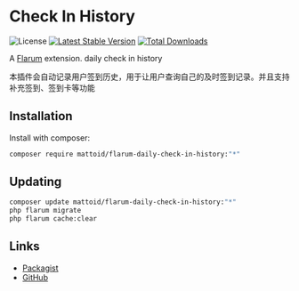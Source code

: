 # Check In History

![License](https://img.shields.io/badge/license-LPL-1.02-blue.svg) [![Latest Stable Version](https://img.shields.io/packagist/v/mattoid/daily-check-in-history.svg)](https://packagist.org/packages/mattoid/daily-check-in-history) [![Total Downloads](https://img.shields.io/packagist/dt/mattoid/daily-check-in-history.svg)](https://packagist.org/packages/mattoid/daily-check-in-history)

A [Flarum](http://flarum.org) extension. daily check in history

本插件会自动记录用户签到历史，用于让用户查询自己的及时签到记录。并且支持补充签到、签到卡等功能

## Installation

Install with composer:

```sh
composer require mattoid/flarum-daily-check-in-history:"*"
```

## Updating

```sh
composer update mattoid/flarum-daily-check-in-history:"*"
php flarum migrate
php flarum cache:clear
```

## Links

- [Packagist](https://packagist.org/packages/mattoid/flarum-daily-check-in-history)
- [GitHub](https://github.com/mattoids/flarum-daily-check-in-history)
